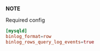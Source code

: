 **NOTE**

Required config

```conf
[mysqld]
binlog_format=row
binlog_rows_query_log_events=true
```
